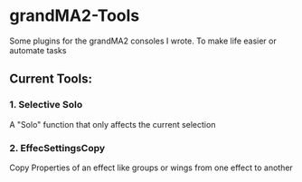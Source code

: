 # grandMA2-Tools
Some plugins for the grandMA2 consoles I wrote. To make life easier or automate tasks

## Current Tools:
### 1. Selective Solo
A "Solo" function that only affects the current selection
### 2. EffecSettingsCopy
Copy Properties of an effect like groups or wings from one effect to another
